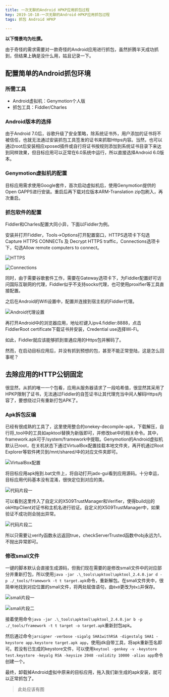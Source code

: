```yaml
---
title: 一次无聊的Android HPKP应用抓包过程
key: 2019-10-18-一次无聊的Android-HPKP应用抓包过程
tags: 抓包 Android HPKP

---
```


**以下情景均为杜撰。**

由于奇怪的需求需要对一款奇怪的Android应用进行抓包，虽然折腾半天成功抓到，但结果上确是没什么用，姑且记录一下。

<!--more-->

## 配置简单的Android抓包环境

### 所需工具

* Android虚拟机：Genymotion个人版
* 抓包工具：Fiddler/Charles

### Android版本的选择

由于Android 7.0后，谷歌升级了安全策略，除系统证书外，用户添加的证书将不被信任，也就无法通过安装抓包工具签发的证书来抓取Https内容。当然，也可以通过root后安装相应xposed插件或自行将证书按规则添加到系统证书目录下来达到同样效果，但目标应用可以正常在6.0系统中运行，所以直接选择Android 6.0版本。

### Genymotion虚拟机的配置

目标应用需求使用Google套件，首次启动虚拟机后，使用Genymotion提供的Open GAPPS进行安装。重启后再下载对应版本ARM-Translation zip包刷入，再次重启。

### 抓包软件的配置

Fiddler和Charles配置大同小异，下面以Fiddler为例。

安装并打开Fiddler，Tools->Options打开配置窗口，HTTPS选项卡下勾选Capture HTTPS CONNECTs 及 Decrypt HTTPS traffic，Connections选项卡下，勾选Allow remote computers to connect。

![HTTPS](https://raw.githubusercontent.com/ElnathMojo/ElnathMojo.github.io/master/assets/images/2019-10-18-一次无聊的Android%20HPKP应用抓包过程-Fiddler_HTTPS.png)

![Connections](https://raw.githubusercontent.com/ElnathMojo/ElnathMojo.github.io/master/assets/images/2019-10-18-一次无聊的Android%20HPKP应用抓包过程-Fiddler_connections.png)

同时，由于需要谷歌套件工作，需要在Gateway选项卡下，为Fiddler配置好可访问国际互联网的代理，Fiddler似乎不支持socks代理，也可使用proxifier等工具直接配置。

之后在Android的Wifi设置中，配置并连接到宿主机的Fiddler代理。

![Android代理设置](https://raw.githubusercontent.com/ElnathMojo/ElnathMojo.github.io/master/assets/images/2019-10-18-一次无聊的Android%20HPKP应用抓包过程-android_proxy_setting.png)

再打开Android中的浏览器应用，地址栏键入ipv4.fiddler:8888，点击FiddlerRoot certificate下载证书并安装，Credential use选择Wi-Fi。

如此，Fiddler就应该能够抓到普通应用的Https包并解码了。

然而，在启动目标应用后，并没有抓到预想的包，甚至不能正常登陆，这是怎么回事呢？

## 去除应用的HTTP公钥固定

很显然，从抓的唯一一个包看，应用从服务器请求了一段哈希值，很显然其采用了HPKP限制了证书，无法通过Fiddler的自签证书让其代理充当中间人解码Https内容了，要想绕过只有重新打包APK了。

### Apk拆包反编

已经有很成熟的工具了，这里使用整合的onekey-decompile-apk，下载解压，自行将_tool中的工具如apktool替换为新版即可，并修改bat中的相关命令。其中，framework.apk可于/system/framework中提取。Genymotion的Android虚拟机默认已root，在关机状态下通过VirtualBox配置挂载本地文件夹，再开机通过Root Explorer等软件拷贝到/mnt/shared/中的对应文件夹即可。

![VirtualBox配置](https://raw.githubusercontent.com/ElnathMojo/ElnathMojo.github.io/master/assets/images/2019-10-18-一次无聊的Android%20HPKP应用抓包过程-virtualbox.png)

将目标应用apk拖到.bat文件上，将自动打开jadx-gui看到应用源码。十分幸运，目标应用代码基本没有混淆，很快定位到对应的类。

![代码片段一](https://raw.githubusercontent.com/ElnathMojo/ElnathMojo.github.io/master/assets/images/2019-10-18-一次无聊的Android%20HPKP应用抓包过程-code1.png)

可以看到这里传入了自定义的X509TrustManager和Verifier，使得build出的okHttpClient对证书和主机名进行验证。自定义的X509TrustManager中，如果验证不成功则会抛出异常。

![代码片段二](https://raw.githubusercontent.com/ElnathMojo/ElnathMojo.github.io/master/assets/images/2019-10-18-一次无聊的Android%20HPKP应用抓包过程-code2.png)

所以只需要让verify函数永远返回true，checkServerTrusted函数中obj永远为1，不抛出异常即可。

### 修改smali文件

一键的脚本默认会直接生成源码，但我们现在需要的是修改smali文件中的对应部分并重新打包，所以使用`java -jar .\_tools\apktool\apktool_2.4.0.jar d -p ./_tools/framework -t t target.apk`命令，重新解包。在smali文件夹中，很简单地找到对应位置的smali文件，将两处赋值语句，由`0x0`更改为`0x1`并保存。

![smali片段一](https://raw.githubusercontent.com/ElnathMojo/ElnathMojo.github.io/master/assets/images/2019-10-18-一次无聊的Android%20HPKP应用抓包过程-smali1.png)

![smali片段二](https://raw.githubusercontent.com/ElnathMojo/ElnathMojo.github.io/master/assets/images/2019-10-18-一次无聊的Android%20HPKP应用抓包过程-smali2.png)

接着使用命令`java -jar .\_tools\apktool\apktool_2.4.0.jar b -p ./_tools/framework -t t target -o target.apk`重新封包apk。

然后通过命令`jarsigner -verbose -sigalg SHA1withRSA -digestalg SHA1 -keystore app.keystore target.apk app`，使用jdk自带工具，将apk重新签名即可。若没有已生成的keystore文件，可以使用`keytool -genkey -v -keystore test.keystore -keyalg RSA -keysize 2048 -validity 10000 -alias app`命令创建一个。

最终，卸载掉Android虚拟中原来的目标应用，拖入我们新生成的apk安装，就可以正常抓包了。

> 此处应该有图
